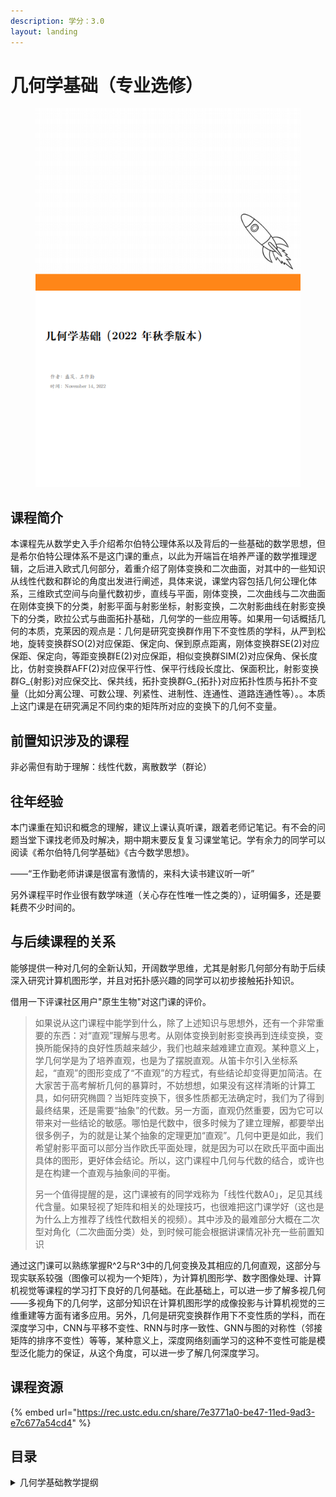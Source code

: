 ```yaml
---
description: 学分：3.0
layout: landing
---
```


# 几何学基础（专业选修）

<figure><img src="../../.gitbook/assets/几何学基础 (1).png" alt=""><figcaption></figcaption></figure>

## 课程简介

本课程先从数学史入手介绍希尔伯特公理体系以及背后的一些基础的数学思想，但是希尔伯特公理体系不是这门课的重点，以此为开端旨在培养严谨的数学推理逻辑，之后进入欧式几何部分，着重介绍了刚体变换和二次曲面，对其中的一些知识从线性代数和群论的角度出发进行阐述，具体来说，课堂内容包括几何公理化体系，三维欧式空间与向量代数初步，直线与平面，刚体变换，二次曲线与二次曲面在刚体变换下的分类，射影平面与射影坐标，射影变换，二次射影曲线在射影变换下的分类，欧拉公式与曲面拓扑基础，几何学的一些应用等。如果用一句话概括几何的本质，克莱因的观点是：几何是研究变换群作用下不变性质的学科，从严到松地，旋转变换群SO(2)对应保距、保定向、保到原点距离，刚体变换群SE(2)对应保距、保定向，等距变换群E(2)对应保距，相似变换群SIM(2)对应保角、保长度比，仿射变换群AFF(2)对应保平行性、保平行线段长度比、保面积比，射影变换群G\_{射影}对应保交比、保共线，拓扑变换群G\_{拓扑}对应拓扑性质与拓扑不变量（比如分离公理、可数公理、列紧性、进制性、连通性、道路连通性等）。。本质上这门课是在研究满足不同约束的矩阵所对应的变换下的几何不变量。

## 前置知识涉及的课程

非必需但有助于理解：线性代数，离散数学（群论）

## 往年经验

本门课重在知识和概念的理解，建议上课认真听课，跟着老师记笔记。有不会的问题当堂下课找老师及时解决，期中期末要反复复习课堂笔记。学有余力的同学可以阅读《希尔伯特几何学基础》《古今数学思想》。

——“王作勤老师讲课是很富有激情的，来科大读书建议听一听”

另外课程平时作业很有数学味道（关心存在性唯一性之类的），证明偏多，还是要耗费不少时间的。

## 与后续课程的关系

能够提供一种对几何的全新认知，开阔数学思维，尤其是射影几何部分有助于后续深入研究计算机图形学，并且对拓扑感兴趣的同学可以初步接触拓扑知识。

借用一下评课社区用户"原生生物"对这门课的评价。

> 如果说从这门课程中能学到什么，除了上述知识与思想外，还有一个非常重要的东西：对“直观”理解与思考。从刚体变换到射影变换再到连续变换，变换所能保持的良好性质越来越少，我们也越来越难建立直观。某种意义上，学几何学是为了培养直观，也是为了摆脱直观。从笛卡尔引入坐标系起，“直观”的图形变成了“不直观”的方程式，有些结论却变得更加简洁。在大家苦于高考解析几何的暴算时，不妨想想，如果没有这样清晰的计算工具，如何研究椭圆？当矩阵变换下，很多性质都无法确定时，我们为了得到最终结果，还是需要“抽象”的代数。另一方面，直观仍然重要，因为它可以带来对一些结论的敏感。哪怕是代数中，很多时候为了建立理解，都要举出很多例子，为的就是让某个抽象的定理更加“直观”。几何中更是如此，我们希望射影平面可以部分当作欧氏平面处理，就是因为可以在欧氏平面中画出具体的图形，更好体会结论。所以，这门课程中几何与代数的结合，或许也是在构建一个直观与抽象间的平衡。
>
> 另一个值得提醒的是，这门课被有的同学戏称为「线性代数A0」，足见其线代含量。如果轻视了矩阵和相关的处理技巧，也很难把这门课学好（这也是为什么上方推荐了线性代数相关的视频）。其中涉及的最难部分大概在二次型对角化（二次曲面分类）处，到时候可能会根据讲课情况补充一些前置知识

通过这门课可以熟练掌握R^2与R^3中的几何变换及其相应的几何直观，这部分与现实联系较强（图像可以视为一个矩阵），为计算机图形学、数字图像处理、计算机视觉等课程的学习打下良好的几何基础。在此基础上，可以进一步了解多视几何——多视角下的几何学，这部分知识在计算机图形学的成像投影与计算机视觉的三维重建等方面有诸多应用。另外，几何是研究变换群作用下不变性质的学科，而在深度学习中，CNN与平移不变性、RNN与时序一致性、GNN与图的对称性（邻接矩阵的排序不变性）等等，某种意义上，深度网络刻画学习的这种不变性可能是模型泛化能力的保证，从这个角度，可以进一步了解几何深度学习。

## 课程资源

{% embed url="https://rec.ustc.edu.cn/share/7e3771a0-be47-11ed-9ad3-e7c677a54cd4" %}

## 目录

<details>

<summary>几何学基础教学提纲</summary>

几何史与公理化

平面（解析）几何

刚体变换

二次曲面分类

射影变换

拓扑基础

</details>
